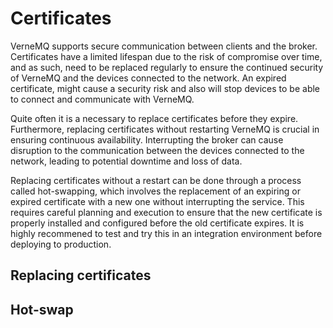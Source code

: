 # Certificates
VerneMQ supports secure communication between clients and the broker. Certificates have a limited lifespan due to the risk of compromise over time, and as such, need to be replaced regularly to ensure the continued security of VerneMQ and the devices connected to the network. An expired certificate, might cause a security risk and also will stop devices to be able to connect and communicate with VerneMQ.

Quite often it is a necessary to replace certificates before they expire. Furthermore, replacing certificates without restarting VerneMQ is crucial in ensuring continuous availability. Interrupting the broker can cause disruption to the communication between the devices connected to the network, leading to potential downtime and loss of data.

Replacing certificates without a restart can be done through a process called hot-swapping, which involves the replacement of an expiring or expired certificate with a new one without interrupting the service. This requires careful planning and execution to ensure that the new certificate is properly installed and configured before the old certificate expires. It is highly recommened to test and try this in an integration environment before deploying to production.

## Replacing certificates

## Hot-swap
